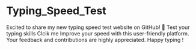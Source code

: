 # Typing_Speed_Test
Excited to share my new typing speed test website on GitHub! 🚀 
Test your typing skills <a src="https://risheekojha.github.io/Typing_Speed_Test/">Clcik me</a>
Improve your speed with this user-friendly platform. Your feedback and contributions are highly appreciated. Happy typing !
